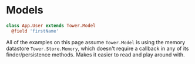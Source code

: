 # Models

``` coffeescript
class App.User extends Tower.Model
  @field 'firstName'
```

All of the examples on this page assume `Tower.Model` is using the memory datastore `Tower.Store.Memory`, which doesn't require a callback in any of its finder/persistence methods.  Makes it easier to read and play around with.